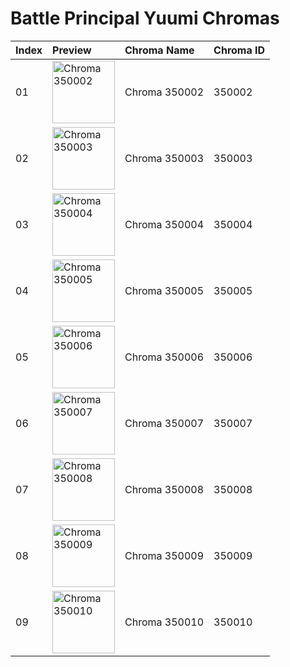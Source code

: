 # Battle Principal Yuumi Chromas

| Index | Preview | Chroma Name | Chroma ID |
|:---|:---|:---|:---|
| 01 | <img src='https://raw.communitydragon.org/latest/plugins/rcp-be-lol-game-data/global/default/v1/champion-chroma-images/350/350002.png' alt='Chroma 350002' width='100'> | Chroma 350002 | 350002 |
| 02 | <img src='https://raw.communitydragon.org/latest/plugins/rcp-be-lol-game-data/global/default/v1/champion-chroma-images/350/350003.png' alt='Chroma 350003' width='100'> | Chroma 350003 | 350003 |
| 03 | <img src='https://raw.communitydragon.org/latest/plugins/rcp-be-lol-game-data/global/default/v1/champion-chroma-images/350/350004.png' alt='Chroma 350004' width='100'> | Chroma 350004 | 350004 |
| 04 | <img src='https://raw.communitydragon.org/latest/plugins/rcp-be-lol-game-data/global/default/v1/champion-chroma-images/350/350005.png' alt='Chroma 350005' width='100'> | Chroma 350005 | 350005 |
| 05 | <img src='https://raw.communitydragon.org/latest/plugins/rcp-be-lol-game-data/global/default/v1/champion-chroma-images/350/350006.png' alt='Chroma 350006' width='100'> | Chroma 350006 | 350006 |
| 06 | <img src='https://raw.communitydragon.org/latest/plugins/rcp-be-lol-game-data/global/default/v1/champion-chroma-images/350/350007.png' alt='Chroma 350007' width='100'> | Chroma 350007 | 350007 |
| 07 | <img src='https://raw.communitydragon.org/latest/plugins/rcp-be-lol-game-data/global/default/v1/champion-chroma-images/350/350008.png' alt='Chroma 350008' width='100'> | Chroma 350008 | 350008 |
| 08 | <img src='https://raw.communitydragon.org/latest/plugins/rcp-be-lol-game-data/global/default/v1/champion-chroma-images/350/350009.png' alt='Chroma 350009' width='100'> | Chroma 350009 | 350009 |
| 09 | <img src='https://raw.communitydragon.org/latest/plugins/rcp-be-lol-game-data/global/default/v1/champion-chroma-images/350/350010.png' alt='Chroma 350010' width='100'> | Chroma 350010 | 350010 |
